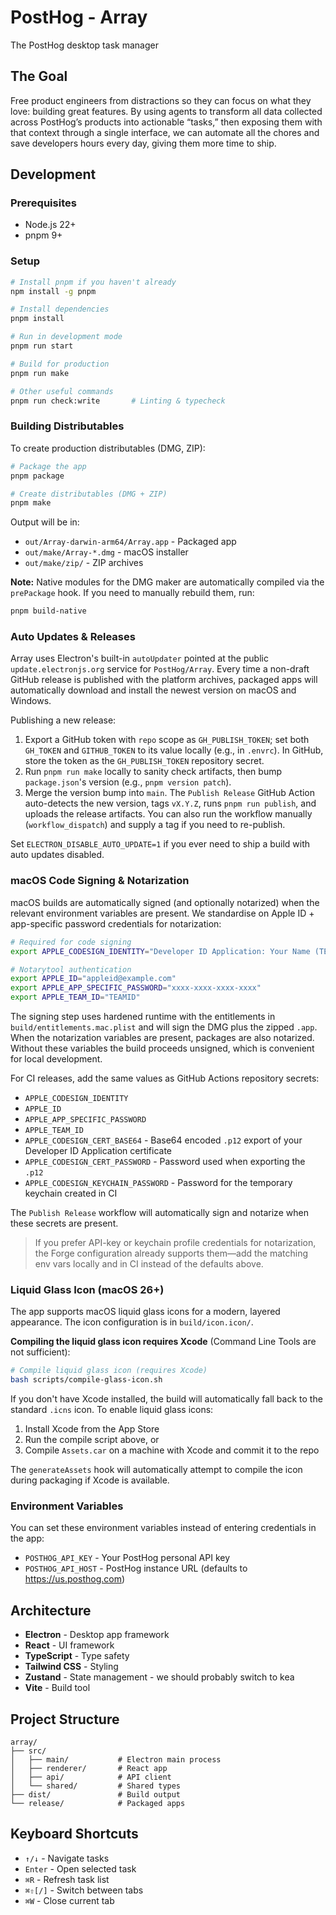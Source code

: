 # PostHog - Array

The PostHog desktop task manager

## The Goal

Free product engineers from distractions so they can focus on what they love: building great features. By using agents to transform all data collected across PostHog’s products into actionable “tasks,” then exposing them with that context through a single interface, we can automate all the chores and save developers hours every day, giving them more time to ship.

## Development

### Prerequisites

- Node.js 22+
- pnpm 9+

### Setup

```bash
# Install pnpm if you haven't already
npm install -g pnpm

# Install dependencies
pnpm install

# Run in development mode
pnpm run start

# Build for production
pnpm run make

# Other useful commands
pnpm run check:write       # Linting & typecheck
```

### Building Distributables

To create production distributables (DMG, ZIP):

```bash
# Package the app
pnpm package

# Create distributables (DMG + ZIP)
pnpm make
```

Output will be in:
- `out/Array-darwin-arm64/Array.app` - Packaged app
- `out/make/Array-*.dmg` - macOS installer
- `out/make/zip/` - ZIP archives

**Note:** Native modules for the DMG maker are automatically compiled via the `prePackage` hook. If you need to manually rebuild them, run:

```bash
pnpm build-native
```

### Auto Updates & Releases

Array uses Electron's built-in `autoUpdater` pointed at the public `update.electronjs.org` service for `PostHog/Array`. Every time a non-draft GitHub release is published with the platform archives, packaged apps will automatically download and install the newest version on macOS and Windows.

Publishing a new release:

1. Export a GitHub token with `repo` scope as `GH_PUBLISH_TOKEN`; set both `GH_TOKEN` and `GITHUB_TOKEN` to its value locally (e.g., in `.envrc`). In GitHub, store the token as the `GH_PUBLISH_TOKEN` repository secret.
2. Run `pnpm run make` locally to sanity check artifacts, then bump `package.json`'s version (e.g., `pnpm version patch`).
3. Merge the version bump into `main`. The `Publish Release` GitHub Action auto-detects the new version, tags `vX.Y.Z`, runs `pnpm run publish`, and uploads the release artifacts. You can also run the workflow manually (`workflow_dispatch`) and supply a tag if you need to re-publish.

Set `ELECTRON_DISABLE_AUTO_UPDATE=1` if you ever need to ship a build with auto updates disabled.

### macOS Code Signing & Notarization

macOS builds are automatically signed (and optionally notarized) when the relevant environment variables are present. We standardise on Apple ID + app-specific password credentials for notarization:

```bash
# Required for code signing
export APPLE_CODESIGN_IDENTITY="Developer ID Application: Your Name (TEAMID)"

# Notarytool authentication
export APPLE_ID="appleid@example.com"
export APPLE_APP_SPECIFIC_PASSWORD="xxxx-xxxx-xxxx-xxxx"
export APPLE_TEAM_ID="TEAMID"
```

The signing step uses hardened runtime with the entitlements in `build/entitlements.mac.plist` and will sign the DMG plus the zipped `.app`. When the notarization variables are present, packages are also notarized. Without these variables the build proceeds unsigned, which is convenient for local development.

For CI releases, add the same values as GitHub Actions repository secrets:

- `APPLE_CODESIGN_IDENTITY`
- `APPLE_ID`
- `APPLE_APP_SPECIFIC_PASSWORD`
- `APPLE_TEAM_ID`
- `APPLE_CODESIGN_CERT_BASE64` - Base64 encoded `.p12` export of your Developer ID Application certificate
- `APPLE_CODESIGN_CERT_PASSWORD` - Password used when exporting the `.p12`
- `APPLE_CODESIGN_KEYCHAIN_PASSWORD` - Password for the temporary keychain created in CI

The `Publish Release` workflow will automatically sign and notarize when these secrets are present.

> If you prefer API-key or keychain profile credentials for notarization, the Forge configuration already supports them—add the matching env vars locally and in CI instead of the defaults above.

### Liquid Glass Icon (macOS 26+)

The app supports macOS liquid glass icons for a modern, layered appearance. The icon configuration is in `build/icon.icon/`.

**Compiling the liquid glass icon requires Xcode** (Command Line Tools are not sufficient):

```bash
# Compile liquid glass icon (requires Xcode)
bash scripts/compile-glass-icon.sh
```

If you don't have Xcode installed, the build will automatically fall back to the standard `.icns` icon. To enable liquid glass icons:

1. Install Xcode from the App Store
2. Run the compile script above, or
3. Compile `Assets.car` on a machine with Xcode and commit it to the repo

The `generateAssets` hook will automatically attempt to compile the icon during packaging if Xcode is available.

### Environment Variables

You can set these environment variables instead of entering credentials in the app:

- `POSTHOG_API_KEY` - Your PostHog personal API key
- `POSTHOG_API_HOST` - PostHog instance URL (defaults to https://us.posthog.com)

## Architecture

- **Electron** - Desktop app framework
- **React** - UI framework
- **TypeScript** - Type safety
- **Tailwind CSS** - Styling
- **Zustand** - State management - we should probably switch to kea
- **Vite** - Build tool

## Project Structure

```
array/
├── src/
│   ├── main/           # Electron main process
│   ├── renderer/       # React app
│   ├── api/            # API client
│   └── shared/         # Shared types
├── dist/               # Build output
└── release/            # Packaged apps
```

## Keyboard Shortcuts

- `↑/↓` - Navigate tasks
- `Enter` - Open selected task
- `⌘R` - Refresh task list
- `⌘⇧[/]` - Switch between tabs
- `⌘W` - Close current tab
